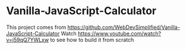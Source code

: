 # Vanilla-JavaScript-Calculator

This project comes from https://github.com/WebDevSimplified/Vanilla-JavaScript-Calculator
Watch https://www.youtube.com/watch?v=j59qQ7YWLxw to see how to build it from scratch
